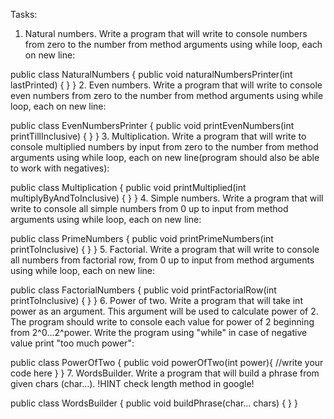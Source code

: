 Tasks:
1. Natural numbers.
   Write a program that will write to console numbers from zero to the number from method arguments using while loop, each on new line:

public class NaturalNumbers {
public void naturalNumbersPrinter(int lastPrinted) {
}
}
2. Even numbers.
   Write a program that will write to console even numbers from zero to the number from method arguments using while loop, each on new line:

public class EvenNumbersPrinter {
public void printEvenNumbers(int printTillInclusive) {
}
}
3. Multiplication.
   Write a program that will write to console multiplied numbers by input from zero to the number from method arguments using while loop, each on new line(program should also be able to work with negatives):

public class Multiplication {
public void printMultiplied(int multiplyByAndToInclusive) {
}
}
4. Simple numbers.
   Write a program that will write to console all simple numbers from 0 up to input from method arguments using while loop, each on new line:

public class PrimeNumbers {
public void printPrimeNumbers(int printToInclusive) {
}
}
5. Factorial.
   Write a program that will write to console all numbers from factorial row, from 0 up to input from method arguments using while loop, each on new line:

public class FactorialNumbers {
public void printFactorialRow(int printToInclusive) {
}
}
6. Power of two.
   Write a program that will take int power as an argument. This argument will be used to calculate power of 2. The program should write to console each value for power of 2 beginning from 2^0...2^power. Write the program using "while" in case of negative value print "too much power":

public class PowerOfTwo {
public void powerOfTwo(int power){
//write your code here
}
}
7. WordsBuilder.
   Write a program that will build a phrase from given chars (char...). !HINT check length method in google!

public class WordsBuilder {
public void buildPhrase(char... chars) {
}
}